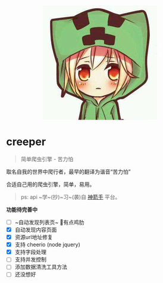 <p align="center">
  <img src="logo.jpg" alt="creeper">
</p>

# creeper

> 简单爬虫引擎 - 苦力怕

取名自我的世界中爬行者，最早的翻译为谐音“苦力怕”

合适自己用的爬虫引擎，简单，易用。

> ps: api ~学~(抄)~习~(袭)自 [神箭手](http://docs.shenjian.io/develop/crawler/quick-start.html) 平台。

**功能待完善中**

* [ ] ~自动发现列表页~ 有点鸡肋
* [x] 自动发现内容页面
* [x] 资源url地址修复
* [x] 支持 cheerio (node jquery)
* [x] 支持字段处理
* [ ] 支持并发控制
* [ ] 添加数据清洗工具方法
* [ ] 还没想好
